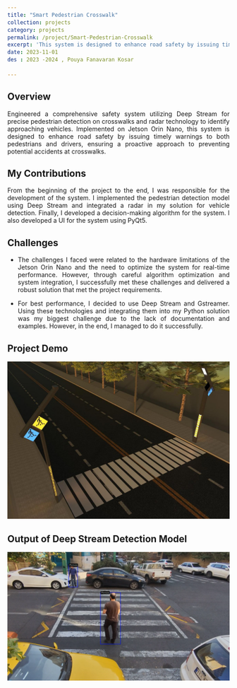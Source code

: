 ```yaml
---
title: "Smart Pedestrian Crosswalk"
collection: projects
category: projects
permalink: /project/Smart-Pedestrian-Crosswalk 
excerpt: 'This system is designed to enhance road safety by issuing timely warnings to both pedestrians and drivers, ensuring a proactive approach to preventing potential accidents at crosswalks.'
date: 2023-11-01
des : 2023 -2024 , Pouya Fanavaran Kosar 

---
```


## Overview
<p style="text-align: justify;">Engineered a comprehensive safety system utilizing Deep Stream for precise pedestrian detection on crosswalks and radar technology to identify approaching vehicles. Implemented on Jetson Orin Nano, this system is designed to enhance road safety by issuing timely warnings to both pedestrians and drivers, ensuring a proactive approach to preventing potential accidents at crosswalks.</p>

## My Contributions
<p style="text-align: justify;">From the beginning of the project to the end, I was responsible for the development of the system. I implemented the pedestrian detection model using Deep Stream and integrated a radar in my solution for vehicle detection. Finally, I developed a decision-making algorithm for the system. I also developed a UI for the system using PyQt5.</p>



## Challenges
<ul>
<li><p style="text-align: justify;">The challenges I faced were related to the hardware limitations of the Jetson Orin Nano and the need to optimize the system for real-time performance. However, through careful algorithm optimization and system integration, I successfully met these challenges and delivered a robust solution that met the project requirements.</p></li>

<li><p style="text-align: justify;">For best performance, I decided to use Deep Stream and Gstreamer. Using these technologies and integrating them into my Python solution was my biggest challenge due to the lack of documentation and examples. However, in the end, I managed to do it successfully.</p></li>
</ul>


## Project Demo 
![safecrosswalk2](/images/safecrosswalk2.png)



## Output of Deep Stream Detection Model
![safecrosswalk](/images/safecrosswalk.PNG)



